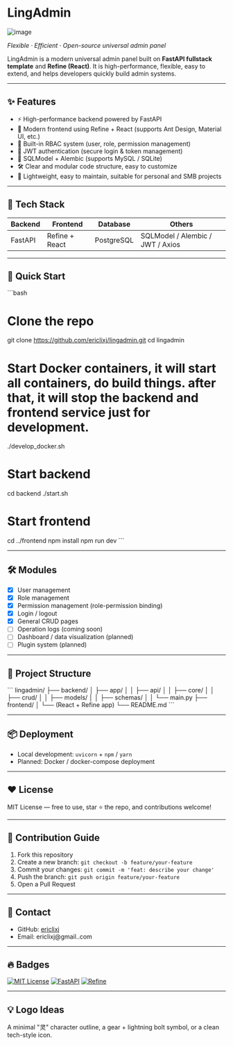 
# LingAdmin
![image](https://github.com/user-attachments/assets/c1d155d0-3f3d-44da-9393-d910246cfd1e)


*Flexible · Efficient · Open-source universal admin panel*

LingAdmin is a modern universal admin panel built on **FastAPI fullstack template** and **Refine (React)**. It is high-performance, flexible, easy to extend, and helps developers quickly build admin systems.

---

## ✨ Features

- ⚡ High-performance backend powered by FastAPI
- 🎨 Modern frontend using Refine + React (supports Ant Design, Material UI, etc.)
- 🔐 Built-in RBAC system (user, role, permission management)
- 🔑 JWT authentication (secure login & token management)
- 💾 SQLModel + Alembic (supports MySQL / SQLite)
- 🛠️ Clear and modular code structure, easy to customize
- 🌱 Lightweight, easy to maintain, suitable for personal and SMB projects

---

## 🌈 Tech Stack

| Backend | Frontend | Database | Others |
|----------|----------|----------|--------|
| FastAPI | Refine + React | PostgreSQL | SQLModel / Alembic / JWT / Axios |

---

## 🏁 Quick Start

\`\`\`bash
# Clone the repo
git clone https://github.com/ericlixj/lingadmin.git
cd lingadmin

# Start Docker containers, it will start all containers, do build things. after that, it will stop the backend and frontend service just for development.
./develop_docker.sh

# Start backend
cd backend
./start.sh

# Start frontend
cd ../frontend
npm install
npm run dev
\`\`\`

---

## 🛠 Modules

- [x] User management
- [x] Role management
- [x] Permission management (role-permission binding)
- [x] Login / logout
- [x] General CRUD pages
- [ ] Operation logs (coming soon)
- [ ] Dashboard / data visualization (planned)
- [ ] Plugin system (planned)

---

## 📌 Project Structure

\`\`\`
lingadmin/
├── backend/
│   ├── app/
│   │   ├── api/
│   │   ├── core/
│   │   ├── crud/
│   │   ├── models/
│   │   ├── schemas/
│   │   └── main.py
├── frontend/
│   └── (React + Refine app)
└── README.md
\`\`\`

---

## 📦 Deployment

- Local development: `uvicorn` + `npm` / `yarn`
- Planned: Docker / docker-compose deployment

---

## ❤️ License

MIT License — free to use, star ⭐ the repo, and contributions welcome!

---

## 🤝 Contribution Guide

1. Fork this repository
2. Create a new branch: `git checkout -b feature/your-feature`
3. Commit your changes: `git commit -m 'feat: describe your change'`
4. Push the branch: `git push origin feature/your-feature`
5. Open a Pull Request

---

## 📮 Contact

- GitHub: [ericlixj](https://github.com/ericlixj)
- Email: ericlixj@gmail..com

---

## 🔥 Badges

[![MIT License](https://img.shields.io/badge/license-MIT-green)](LICENSE)
[![FastAPI](https://img.shields.io/badge/backend-FastAPI-blue)](https://fastapi.tiangolo.com/)
[![Refine](https://img.shields.io/badge/frontend-Refine-ff69b4)](https://refine.dev/)

---

## 💡 Logo Ideas

A minimal "灵" character outline, a gear + lightning bolt symbol, or a clean tech-style icon.

